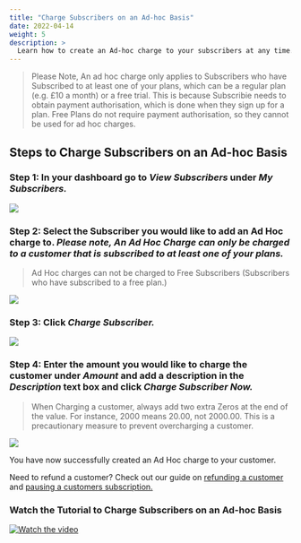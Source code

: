 ```yaml
---
title: "Charge Subscribers on an Ad-hoc Basis"
date: 2022-04-14
weight: 5
description: >
  Learn how to create an Ad-hoc charge to your subscribers at any time.
---
```



>Please Note, An ad hoc charge only applies to Subscribers who have Subscribed to at least one of your plans, which can be a regular plan (e.g. £10 a month) or a free trial. This is because Subscribie needs to obtain payment authorisation, which is done when they sign up for a plan. Free Plans do not require payment authorisation, so they cannot be used for ad hoc charges.

## Steps to Charge Subscribers on an Ad-hoc Basis

### Step 1: In your dashboard go to *View Subscribers* under *My Subscribers.*

![](https://subscribie.co.uk/blog/content/images/2023/04/image-20.png)

### Step 2: Select the Subscriber you would like to add an Ad Hoc charge to. *Please note, An Ad Hoc Charge can only be charged to a customer that is subscribed to at least one of your plans.*

>Ad Hoc charges can not be charged to Free Subscribers (Subscribers who have subscribed to a free plan.)

![](https://subscribie.co.uk/blog/content/images/2023/04/image-21.png)

### Step 3: Click *Charge Subscriber.*

![](https://subscribie.co.uk/blog/content/images/2023/04/image-22.png)

### Step 4: Enter the amount you would like to charge the customer under *Amount* and add a description in the *Description* text box and click *Charge Subscriber Now.*

>When Charging a customer, always add two extra Zeros at the end of the value. For instance, 2000 means 20.00, not 2000.00. This is a precautionary measure to prevent overcharging a customer.

![](https://subscribie.co.uk/blog/content/images/2023/04/image-23.png)

You have now successfully created an Ad Hoc charge to your customer. 

Need to refund a customer? Check out our guide on [refunding a customer](https://docs.subscribie.co.uk/docs/tasks/refund-customer-subscriptions/) and [pausing a customers subscription.](https://docs.subscribie.co.uk/docs/tasks/pause-a-subscribers-subscription/)

### Watch the Tutorial to Charge Subscribers on an Ad-hoc Basis

[![Watch the video](https://github.com/Subscribie/subscribie/assets/30567984/fe0d6df0-a7d8-4f74-9cdc-bd5644d63546)](https://youtu.be/5sgnrntV9SQ)